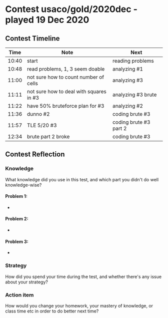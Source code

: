 # Contest usaco/gold/2020dec - played 19 Dec 2020

## Contest Timeline

| Time | Note | Next |
|----|----|----|
10:40 | start | reading problems
10:48 | read problems, 1, 3 seem doable | analyzing #1
11:00 | not sure how to count number of cells | analyzing #3
11:11 | not sure how to deal with squares in #3 | analyzing #3 brute
11:22 | have 50% bruteforce plan for #3 | analyzing #2
11:36 | dunno #2 | coding brute #3
11:57 | TLE 5/20 #3 | coding brute #3 part 2
12:34 | brute part 2 broke | coding brute #3

## Contest Reflection

### Knowledge
What knowledge did you use in this test, and which part you didn't do well knowledge-wise?

#### Problem 1:

-

#### Problem 2:

-

#### Problem 3:

-

### Strategy
How did you spend your time during the test, and whether there's any issue about your strategy?

### Action item
How would you change your homework, your mastery of knowledge, or class time etc in order to do better next time?
